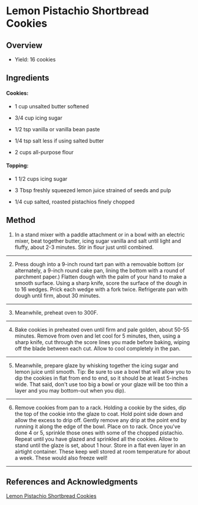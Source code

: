 # Lemon Pistachio Shortbread Cookies

## Overview

- Yield: 16 cookies

## Ingredients

#### Cookies:

- 1 cup unsalted butter softened

- 3/4 cup icing sugar

- 1/2 tsp vanilla or vanilla bean paste

- 1/4 tsp salt less if using salted butter

- 2 cups all-purpose flour

#### Topping:

- 1 1/2 cups icing sugar

- 3 Tbsp freshly squeezed lemon juice strained of seeds and pulp

- 1/4 cup salted, roasted pistachios finely chopped

## Method

1. In a stand mixer with a paddle attachment or in a bowl with an electric mixer, beat together butter, icing sugar vanilla and salt until light and fluffy, about 2-3 minutes. Stir in flour just until combined.
---

2. Press dough into a 9-inch round tart pan with a removable bottom (or alternately, a 9-inch round cake pan, lining the bottom with a round of parchment paper.) Flatten dough with the palm of your hand to make a smooth surface. Using a sharp knife, score the surface of the dough in to 16 wedges. Prick each wedge with a fork twice. Refrigerate pan with dough until firm, about 30 minutes.
---

3. Meanwhile, preheat oven to 300F.
---

4. Bake cookies in preheated oven until firm and pale golden, about 50-55 minutes. Remove from oven and let cool for 5 minutes, then, using a sharp knife, cut through the score lines you made before baking, wiping off the blade between each cut. Allow to cool completely in the pan.
---

5. Meanwhile, prepare glaze by whisking together the icing sugar and lemon juice until smooth. Tip: Be sure to use a bowl that will allow you to dip the cookies in flat from end to end, so it should be at least 5-inches wide. That said, don't use too big a bowl or your glaze will be too thin a layer and you may bottom-out when you dip).
---

6. Remove cookies from pan to a rack. Holding a cookie by the sides, dip the top of the cookie into the glaze to coat. Hold point side down and allow the excess to drip off. Gently remove any drip at the point end by running it along the edge of the bowl. Place on to rack. Once you've done 4 or 5, sprinkle those ones with some of the chopped pistachio. Repeat until you have glazed and sprinkled all the cookies. Allow to stand until the glaze is set, about 1 hour. Store in a flat even layer in an airtight container. These keep well stored at room temperature for about a week. These would also freeze well!
---

## References and Acknowledgments

[Lemon Pistachio Shortbread Cookies](https://www.seasonsandsuppers.ca/lemon-pistachio-shortbread-cookies/)
